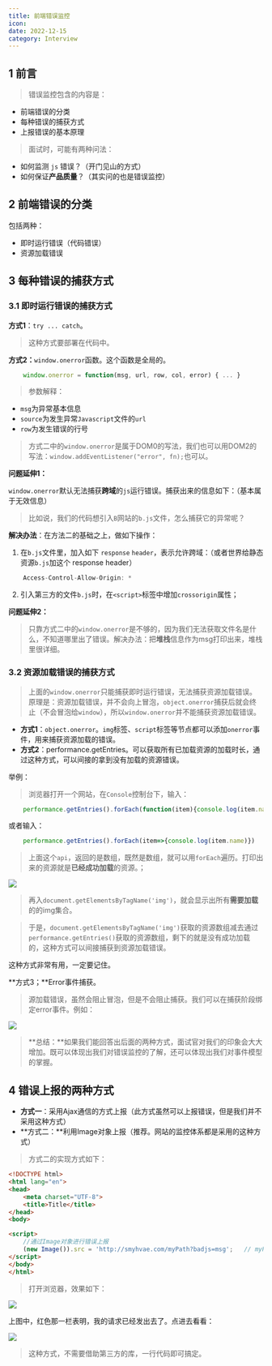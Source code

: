 ```yaml
---
title: 前端错误监控
icon: 
date: 2022-12-15
category: Interview
---
```


## 1 前言

> 错误监控包含的内容是：

- 前端错误的分类
- 每种错误的捕获方式
- 上报错误的基本原理

> 面试时，可能有两种问法：

- 如何监测 `js` 错误？（开门见山的方式）
- 如何保证**产品质量**？（其实问的也是错误监控）


## 2 前端错误的分类

包括两种：

- 即时运行错误（代码错误）
- 资源加载错误


## 3 每种错误的捕获方式


### 3.1 即时运行错误的捕获方式

**方式1**：`try ... catch`。

> 这种方式要部署在代码中。

**方式2：**`window.onerror`函数。这个函数是全局的。

```js
	window.onerror = function(msg, url, row, col, error) { ... }
```

> 参数解释：

- `msg`为异常基本信息
- `source`为发生异常`Javascript`文件的`url`
- `row`为发生错误的行号

> 方式二中的`window.onerror`是属于DOM0的写法，我们也可以用DOM2的写法：`window.addEventListener("error", fn);`也可以。

**问题延伸1：**

`window.onerror`默认无法捕获**跨域**的`js`运行错误。捕获出来的信息如下：（基本属于无效信息）

> 比如说，我们的代码想引入`B`网站的`b.js`文件，怎么捕获它的异常呢？

**解决办法**：在方法二的基础之上，做如下操作：

1. 在`b.js`文件里，加入如下 `response` `header`，表示允许跨域：（或者世界给静态资源`b.js`加这个 response header）

```js
	Access-Control-Allow-Origin: *
```

2. 引入第三方的文件`b.js`时，在`<script>`标签中增加`crossorigin`属性；



**问题延伸2：**

> 只靠方式二中的`window.onerror`是不够的，因为我们无法获取文件名是什么，不知道哪里出了错误。解决办法：把**堆栈**信息作为msg打印出来，堆栈里很详细。



### 3.2 资源加载错误的捕获方式

> 上面的`window.onerror`只能捕获即时运行错误，无法捕获资源加载错误。原理是：资源加载错误，并不会向上冒泡，`object.onerror`捕获后就会终止（不会冒泡给`window`），所以`window.onerror`并不能捕获资源加载错误。

- **方式1**：`object.onerror`。`img`标签、`script`标签等节点都可以添加`onerror`事件，用来捕获资源加载的错误。
- **方式2**：performance.getEntries。可以获取所有已加载资源的加载时长，通过这种方式，可以间接的拿到没有加载的资源错误。

举例：

> 浏览器打开一个网站，在`Console`控制台下，输入：

```js
	performance.getEntries().forEach(function(item){console.log(item.name)})
```

或者输入：

```js
	performance.getEntries().forEach(item=>{console.log(item.name)})
```


> 上面这个`api`，返回的是数组，既然是数组，就可以用`forEach`遍历。打印出来的资源就是**已经成功加载**的资源。；

![](http://img.smyhvae.com/20180311_2030.png)

> 再入`document.getElementsByTagName('img')`，就会显示出所有**需要加载**的的img集合。

> 于是，`document.getElementsByTagName('img')`获取的资源数组减去通过`performance.getEntries()`获取的资源数组，剩下的就是没有成功加载的，这种方式可以间接捕获到资源加载错误。

这种方式非常有用，一定要记住。


**方式3；**Error事件捕获。

> 源加载错误，虽然会阻止冒泡，但是不会阻止捕获。我们可以在捕获阶段绑定error事件。例如：

![](http://img.smyhvae.com/20180311_2040.png)



> **总结：**如果我们能回答出后面的两种方式，面试官对我们的印象会大大增加。既可以体现出我们对错误监控的了解，还可以体现出我们对事件模型的掌握。


## 4 错误上报的两种方式

- **方式一**：采用Ajax通信的方式上报（此方式虽然可以上报错误，但是我们并不采用这种方式）
- **方式二：**利用Image对象上报（推荐。网站的监控体系都是采用的这种方式）

> 方式二的实现方式如下：

```html
<!DOCTYPE html>
<html lang="en">
<head>
    <meta charset="UTF-8">
    <title>Title</title>
</head>
<body>

<script>
	//通过Image对象进行错误上报
    (new Image()).src = 'http://smyhvae.com/myPath?badjs=msg';   // myPath表示上报的路径（我要上报到哪里去）。后面的内容是自己加的参数。
</script>
</body>
</html>

```


> 打开浏览器，效果如下：

![](http://img.smyhvae.com/20180311_2055.png)

上图中，红色那一栏表明，我的请求已经发出去了。点进去看看：

![](http://img.smyhvae.com/20180311_2057.png)

> 这种方式，不需要借助第三方的库，一行代码即可搞定。
